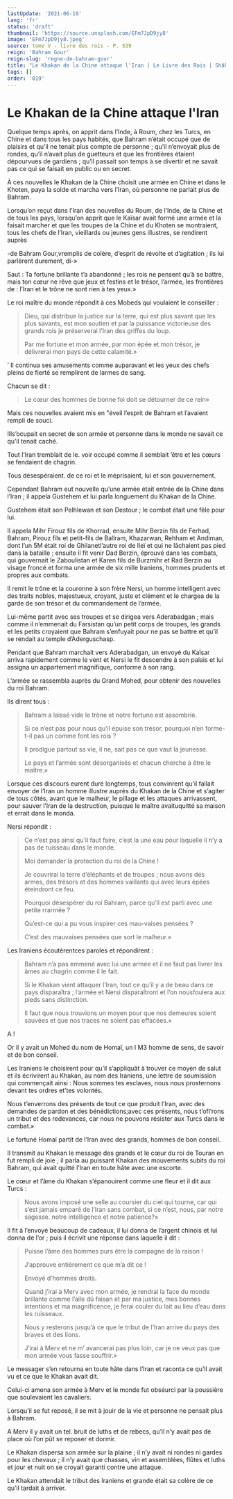 ```yaml
---
lastUpdate: '2021-06-19'
lang: 'fr'
status: 'draft'
thumbnail: 'https://source.unsplash.com/EFm7JpD9jy8'
image: 'EFm7JpD9jy8.jpeg'
source: tome V - livre des rois - P. 539
reign: 'Bahram Gour'
reign-slug: 'regne-de-bahram-gour'
title: "Le Khakan de la Chine attaque l'Iran | Le Livre des Rois | Shâhnâmeh"
tags: []
order: '019'
---
```


<!-- LTeX: language=fr -->

# Le Khakan de la Chine attaque l'Iran

Quelque temps après, on apprit dans l’Inde, à Roum, chez les Turcs, en Chine et dans tous les pays habités, que Bahram n’était occupé que de plaisirs et qu’il ne tenait plus compte de personne ; qu’il n’envoyait plus de rondes, qu’il n’avait plus de guetteurs et que les frontières étaient dépourvues de gardiens ; qu’il passait son temps à se divertir et ne savait pas ce qui se faisait en public ou en secret.

À ces nouvelles le Khakan de la Chine choisit une armée en Chine et dans le Khoten, paya la solde et marcha vers l’Iran, où personne ne parlait plus de Bahram.

Lorsqu’on reçut dans l’Iran des nouvelles du Roum, de l’Inde, de la Chine et de tous les pays, lorsqu’on apprit que le Kaïsar avait formé une armée et la faisait marcher et que les troupes de la Chine et du Khoten se montraient, tous les chefs de l’Iran, vieillards ou jeunes gens illustres, se rendirent auprès

-de Bahram Gour,vremplis de colère, d’esprit de révolte et d’agitation ; ils lui parlèrent durement, di-»

Saut : Ta fortune brillante t’a abandonné ; les rois ne pensent qu’à se battre, mais ton cœur ne rêve que jeux et festins et le trésor, l’armée, les frontières de : l’Iran et le trône ne sont rien à tes yeux.»

Le roi maître du monde répondit à ces Mobeds qui voulaient le conseiller :

> Dieu, qui distribue la justice sur la terre, qui est plus savant que les plus savants, est mon soutien et par la puissance victorieuse des grands rois je préserverai l’Iran des griffes du loup.
>
> Par me fortune et mon armée, par mon épée et mon trésor, je délivrerai mon pays de cette calamité.»

’ Il continua ses amusements comme auparavant et les yeux des chefs pleins de fierté se remplirent de larmes de sang.

Chacun se dit :

> Le cœur des hommes de bonne foi doit se détourner de ce rein»

Mais ces nouvelles avaient mis en "éveil l’esprit de Bahram et l’avaient rempli de souci.

Ills’ocupait en secret de son armée et personne dans le monde ne savait ce qu’il tenait caché.

Tout l’Iran tremblait de le. voir occupé comme il semblait ’être et les cœurs se fendaient de chagrin.

Tous désespéraient. de ce roi et le méprisaient, lui et son gouvernement.

Cependant Bahram eut nouvelle qu’une armée était entrée de la Chine dans l’Iran ; il appela Gustehem et lui parla longuement du Khakan de la Chine.

Gustehem était son Pelhlewan et son Destour ; le combat était une fêle pour lui.

Il appela Mihr Firouz fils de Khorrad, ensuite Mihr Berzin fils de Ferhad, Bahram, Pirouz fils et petit-fils de Ballram, Khazarwan, Rehham et Andiman, dont l’un 5M était roi de Ghilanetl’autre roi de Ileï et qui ne lâchaient pas pied dans la bataille ; ensuite il fit venir Dad Berzin, éprouvé dans les combats, qui gouvernait le Zaboulistan et Karen fils de Burzmihr et Rad Berzin au visage froncé et forma une armée de six mille Iraniens, hommes prudents et propres aux combats.

Il remit le trône et la couronne à son frère Nersi, un homme intelligent avec des traits nobles, majestueux, croyant, juste et clément et le chargea de la garde de son trésor et du commandement de l’armée.

Lui-même partit avec ses troupes et se dirigea vers Aderabadgan ; mais comme il n’emmenait du Farsistan qu’un petit corps de troupes, les grands et les petits croyaient que Bahram s’enfuyait pour ne pas se battre et qu’il se rendait au temple d’Aderguschasp.

Pendant que Bahram marchait vers Aderabadgan, un envoyé du Kaïsar arriva rapidement comme le vent et Nersi le fit descendre à son palais et lui assigna un appartement magnifique, conforme à son rang.

L’armée se rassembla auprès du Grand Mohed, pour obtenir des nouvelles du roi Bahram.

Ils dirent tous :

> Bahram a laissé vide le trône et notre fortune est assombrie.
>
> Si ce n’est pas pour nous qu’il épuise son trésor, pourquoi n’en forme-t-il pas un comme font les rois ?
>
> Il prodigue partout sa vie, il ne, sait pas ce que vaut la jeunesse.
>
> Le pays et l’armée sont désorganisés et chacun cherche à être le maître.»

Lorsque ces discours eurent duré longtemps, tous convinrent qu’il fallait envoyer de l’Iran un homme illustre auprès du Khakan de la Chine et s’agiter de tous côtés, avant que le malheur, le pillage et les attaques arrivassent, pour sauver l’Iran de la destruction, puisque le maître avaituquitté sa maison et errait dans le monda.

Nersi répondit :

> Ce n’est pas ainsi qu’il faut faire, c’est la une eau pour laquelle il n’y a pas de ruisseau dans le monde.
>
> Moi demander la protection du roi de la Chine !
>
> Je couvrirai la terre d’éléphants et de troupes ; nous avons des armes, des trésors et des hommes vaillants qui avec leurs épées éteindront ce feu.
>
> Pourquoi désespérer du roi Bahram, parce qu’il est parti avec une petite rrarmée ?
>
> Qu’est-ce qui a pu vous inspirer ces mau-vaises pensées ?
>
> C’est des mauvaises pensées que sort le malheur.»

Les Iraniens écoutèrentces paroles et répondirent :

> Bahram n’a pas emmené avec lui une armée et il ne faut pas livrer les âmes au chagrin comme il le fait.
>
> Si le Khakan vient attaquer l’Iran, tout ce qu’il y a de beau dans ce pays disparaîtra ; l’armée et Nersi disparaîtront et l’on nousfoulera aux pieds sans distinction.
>
> Il faut que nous trouvions un moyen pour que nos demeures soient sauvées et que nos traces ne soient pas effacées.»

A !

Or il y avait un Mohed du nom de Homaï, un I M3 homme de sens, de savoir et de bon conseil.

Les Iraniens le choisirent pour qu’il s’appliquât à trouver ce moyen de salut et ils écrivirent au Khakan, au nom des Iraniens, une lettre de soumission qui commençait ainsi : Nous sommes tes esclaves, nous nous prosternons devant tes ordres et’tes volontés.

Nous t’enverrons des présents de tout ce que produit l’Iran, avec des demandes de pardon et des bénédictions;avec ces présents, nous t’ofl’rons un tribut et des redevances, car nous ne pouvons résister aux Turcs dans le combat.»

Le fortuné Homaï partit de l’Iran avec des grands, hommes de bon conseil.

Il transmit au Khakan le message des grands et le cœur du roi de Touran en fut rempli de joie ; il parla au puissant Khakan des mouvements subits du roi Bahram, qui avait quitté l’Iran en toute hâte avec une escorte.

Le cœur et l’âme du Khakan s’épanouirent comme une fleur et il dit aux Turcs :

> Nous avons imposé une selle au coursier du ciel qui tourne, car qui s’est jamais emparé de l’Iran sans combat, si ce n’est, nous, par notre sagesse. notre intelligence et notre patience?»

Il fit à l’envoyé beaucoup de cadeaux, il lui donna de l’argent chinois et lui donna de l’or ; puis il écrivit une réponse dans laquelle il dit :

> Puisse l’âme des hommes purs être la compagne de la raison !
>
> J’approuve entièrement ce que m’a dit ce !
>
> Envoyé d’hommes droits.
>
> Quand j’irai à Merv avec mon armée, je rendrai la face du monde brillante comme l’aile dû faisan et par ma justice, mes bonnes intentions et ma magnificence, je ferai couler du lait au lieu d’eau dans les ruisseaux.
>
> Nous y resterons jusqu’à ce que le tribut de l’Iran arrive du pays des braves et des lions.
>
> J’irai à Merv et ne m’ avancerai pas plus loin, car je ne veux pas que mon armée vous fasse souffrir.»

Le messager s’en retourna en toute hâte dans l’Iran et raconta ce qu’il avait vu et ce que le Khakan avait dit.

Celui-ci amena son armée à Merv et le monde fut obséurci par la poussière que soulevaient les cavaliers.

Lorsqu’il se fut reposé, il se mit à jouir de la vie et personne ne pensait plus à Bahram.

A Merv il y avait un tel. bruit de luths et de rebecs, qu’il n’y avait pas de place où l’on pût se reposer et dormir.

Le Khakan dispersa son armée sur la plaine ; il n’y avait ni rondes ni gardes pour les chevaux ; il n’y avait que chasses, vin et assemblées, flûtes et luths et jour et nuit on se croyait garanti contre une attaque.

Le Khakan attendait le tribut des Iraniens et grande était sa colère de ce qu’il tardait à arriver.
